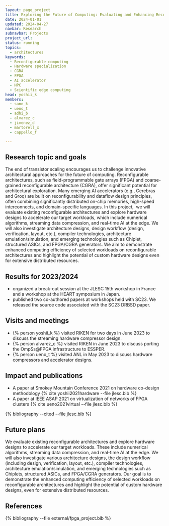 ```yaml
---
layout: page_project
title: Exploring the Future of Computing: Evaluating and Enhancing Reconfigurable Architectures for HPC, AI, and Edge Computing
date: 2024-01-01
updated: 2024-04-27
navbar: Research
subnavbar: Projects
project_url: 
status: running
topics: 
  - architectures
keywords: 
  - Reconfigurable computing
  - Hardware specialization
  - CGRA
  - FPGA
  - AI accelerator
  - HPC
  - Scientific edge computing
head: yoshii_k
members: 
  - sano_k
  - ueno_t
  - adhi_b
  - alvarez_c
  - jimenez_d
  - martorell_x
  - cappello_f

---
```


## Research topic and goals

The end of transistor scaling encourages us to challenge innovative architectural approaches for the future of computing. Reconfigurable architectures, such as field-programmable gate arrays (FPGA) and coarse-grained reconfigurable architecture (CGRA), offer significant potential for architectural exploration. Many emerging AI accelerators (e.g., Cerebras and Groq) are built on reconfigurability and dataflow design principles, often combining significantly distributed on-chip memories, high-speed interconnects, and domain-specific languages. In this project,  we will evaluate existing reconfigurable architectures and explore hardware designs to accelerate our target workloads, which include numerical algorithms, streaming data compression, and real-time AI at the edge. We will also investigate architecture designs, design workflow (design, verification, layout, etc.), compiler technologies, architecture emulation/simulation, and emerging technologies such as Chiplet, structured ASICs, and FPGA/CGRA generators. We aim to demonstrate enhanced computing efficiency of selected workloads on reconfigurable architectures and highlight the potential of custom hardware designs even for extensive distributed resources.

## Results for 2023/2024

* organized a break-out session at the JLESC 15th workshop in France and a workshop at the HEART symposium in Japan.
* published two co-authored papers at workshops held with SC23. We released the source code associated with the SC23 DRBSD paper.

## Visits and meetings

* {% person yoshii_k %} visited RIKEN for two days in June 2023 to discuss the streaming hardware compressor design.
* {% person alvarez_c %} visited RIKEN in June 2023 to discuss porting the OmpSs@FPGA infrastructure to ESSPER.
* {% person ueno_t %} visited ANL in May 2023 to discuss hardware compressors and accelerator designs.


## Impact and publications

* A paper at Smokey Mountain Conference 2021 on hardware co-design methodology {% cite yoshii2021hardware --file jlesc.bib %}
* A paper at IEEE ASAP 2021 on virtualization of networks of FPGA clusters {% cite ueno2021virtual --file jlesc.bib %}

{% bibliography --cited --file jlesc.bib %}


## Future plans

We evaluate existing reconfigurable architectures and explore hardware designs to accelerate our target workloads. These include numerical algorithms, streaming data compression, and real-time AI at the edge. We will also investigate various architecture designs, the design workflow (including design, verification, layout, etc.), compiler technologies, architecture emulation/simulation, and emerging technologies such as Chiplets, structured ASICs, and FPGA/CGRA generators. Our goal is to demonstrate the enhanced computing efficiency of selected workloads on reconfigurable architectures and highlight the potential of custom hardware designs, even for extensive distributed resources.

## References

{% bibliography --file external/fpga_project.bib %}

